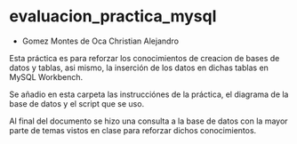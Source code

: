 # evaluacion_practica_mysql

* Gomez Montes de Oca Christian Alejandro

Esta práctica es para reforzar los conocimientos de creacion de bases de datos y tablas, asi mismo, la inserción de los datos en dichas tablas en MySQL Workbench.

Se añadio en esta carpeta las instrucciónes de la práctica, el diagrama de la base de datos y el script que se uso.

Al final del documento se hizo una consulta a la base de datos con la mayor parte de temas vistos en clase para reforzar dichos conocimientos.
